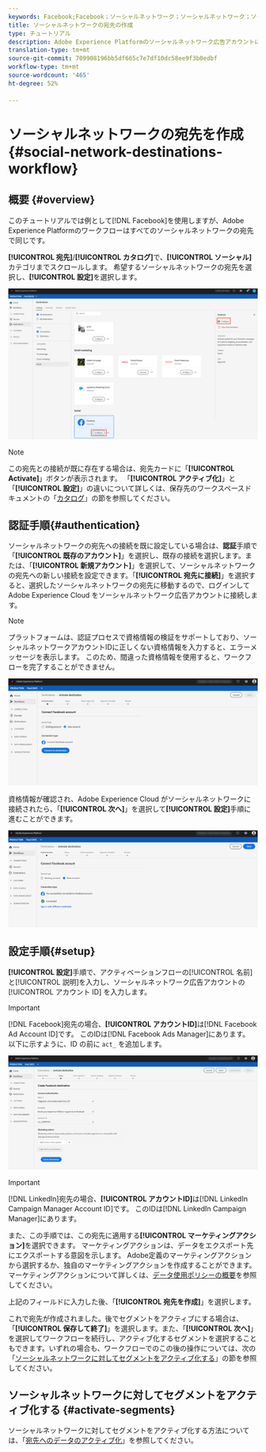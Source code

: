 ```yaml
---
keywords: Facebook;Facebook；ソーシャルネットワーク；ソーシャルネットワーク；ソーシャルネットワーク認証；ソーシャルネットワーク認証
title: ソーシャルネットワークの宛先の作成
type: チュートリアル
description: Adobe Experience Platformのソーシャルネットワーク広告アカウントに接続する方法を説明します。
translation-type: tm+mt
source-git-commit: 709908196bb5df665c7e7df10dc58ee9f3b0edbf
workflow-type: tm+mt
source-wordcount: '465'
ht-degree: 52%

---
```



# ソーシャルネットワークの宛先を作成{#social-network-destinations-workflow}

## 概要 {#overview}

このチュートリアルでは例として[!DNL Facebook]を使用しますが、Adobe Experience Platformのワークフローはすべてのソーシャルネットワークの宛先で同じです。

**[!UICONTROL 宛先]**/**[!UICONTROL カタログ]**&#x200B;で、**[!UICONTROL ソーシャル]**&#x200B;カテゴリまでスクロールします。 希望するソーシャルネットワークの宛先を選択し、**[!UICONTROL 設定]**&#x200B;を選択します。

![ソーシャルネットワークの宛先に接続する](../../assets/catalog/social/workflow/catalog.png)

>[!NOTE]
>
>この宛先との接続が既に存在する場合は、宛先カードに「**[!UICONTROL Activate]**」ボタンが表示されます。 「**[!UICONTROL アクティブ化]**」と「**[!UICONTROL 設定]**」の違いについて詳しくは、保存先のワークスペースドキュメントの「[カタログ](../../ui/destinations-workspace.md#catalog)」の節を参照してください。

## 認証手順{#authentication}

ソーシャルネットワークの宛先への接続を既に設定している場合は、**認証**&#x200B;手順で「**[!UICONTROL 既存のアカウント]**」を選択し、既存の接続を選択します。または、「**[!UICONTROL 新規アカウント]**」を選択して、ソーシャルネットワークの宛先への新しい接続を設定できます。「**[!UICONTROL 宛先に接続]**」を選択すると、選択したソーシャルネットワークの宛先に移動するので、ログインして Adobe Experience Cloud をソーシャルネットワーク広告アカウントに接続します。

>[!NOTE]
>
>プラットフォームは、認証プロセスで資格情報の検証をサポートしており、ソーシャルネットワークアカウントIDに正しくない資格情報を入力すると、エラーメッセージを表示します。 このため、間違った資格情報を使用すると、ワークフローを完了することができません。

![ソーシャルネットワークの宛先に接続 - 認証手順](../../assets/catalog/social/workflow/pre-connect.png)

資格情報が確認され、Adobe Experience Cloud がソーシャルネットワークに接続されたら、「**[!UICONTROL 次へ]**」を選択して&#x200B;**[!UICONTROL 設定]**&#x200B;手順に進むことができます。

![資格情報の確認](../../assets/catalog/social/workflow/post-connect.png)

## 設定手順{#setup}

**[!UICONTROL 設定]**&#x200B;手順で、アクティベーションフローの[!UICONTROL 名前]と[!UICONTROL 説明]を入力し、ソーシャルネットワーク広告アカウントの[!UICONTROL アカウント ID] を入力します。

>[!IMPORTANT]
>
> [!DNL Facebook]宛先の場合、**[!UICONTROL アカウントID]**&#x200B;は[!DNL Facebook Ad Account ID]です。 このIDは[!DNL Facebook Ads Manager]にあります。 以下に示すように、ID の前に `act_` を追加します。

![ソーシャルネットワークの宛先に接続 — 設定手順](../../assets/catalog/social/workflow/setup.png)

>[!IMPORTANT]
>
> [!DNL LinkedIn]宛先の場合、**[!UICONTROL アカウントID]**&#x200B;は[!DNL LinkedIn Campaign Manager Account ID]です。 このIDは[!DNL LinkedIn Campaign Manager]にあります。

また、この手順では、この宛先に適用する&#x200B;**[!UICONTROL マーケティングアクション]**&#x200B;を選択できます。 マーケティングアクションは、データをエクスポート先にエクスポートする意図を示します。 Adobe定義のマーケティングアクションから選択するか、独自のマーケティングアクションを作成することができます。 マーケティングアクションについて詳しくは、[データ使用ポリシーの概要](../../../data-governance/policies/overview.md)を参照してください。

上記のフィールドに入力した後、「**[!UICONTROL 宛先を作成]**」を選択します。

これで宛先が作成されました。後でセグメントをアクティブにする場合は、「**[!UICONTROL 保存して終了]**」を選択します。また、「**[!UICONTROL 次へ]**」を選択してワークフローを続行し、アクティブ化するセグメントを選択することもできます。いずれの場合も、ワークフローでのこの後の操作については、次の「[ソーシャルネットワークに対してセグメントをアクティブ化する](#activate-segments)」の節を参照してください。

## ソーシャルネットワークに対してセグメントをアクティブ化する {#activate-segments}

ソーシャルネットワークに対してセグメントをアクティブ化する方法については、「[宛先へのデータのアクティブ化](../../ui/activate-destinations.md)」を参照してください。